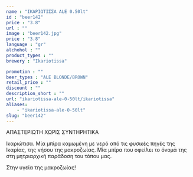 ```yaml
---
name : "ΙΚΑΡΙΩΤΙΣΣΑ ALE 0.50lt"
id : "beer142"
price : "3.8"
url : ""
image : "beer142.jpg"
price : "3.8"
language : "gr"
alchohol : ""
product_types : ""
brewery : "Ikariotissa"

promotion : ""
beer_types : "ALE BLONDE/BROWN"
retail_price : ""
discount : ""
description_short : ""
url: "ikariotissa-ale-0-50lt/ikariotissa"
aliases: 
    - "ikariotissa-ale-0-50lt"
slug: "beer142"
---
```


ΑΠΑΣΤΕΡΙΩΤΗ ΧΩΡΙΣ ΣΥΝΤΗΡΗΤΙΚΑ

Ικαριώτισα. Μία μπίρα καμωμένη με νερό από τις φυσικές πηγές της Ικαρίας, της νήσου της μακροζωίας. Μία μπίρα που οφείλει το όνομά της στη μητριαρχική παράδοση του τόπου μας.

Στην υγεία της μακροζωίας!